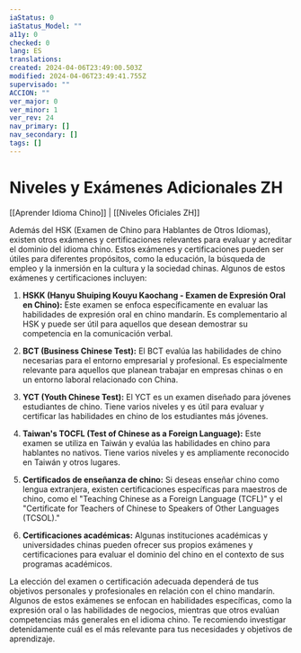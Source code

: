 ```yaml
---
iaStatus: 0
iaStatus_Model: ""
a11y: 0
checked: 0
lang: ES
translations: 
created: 2024-04-06T23:49:00.503Z
modified: 2024-04-06T23:49:41.755Z
supervisado: ""
ACCION: ""
ver_major: 0
ver_minor: 1
ver_rev: 24
nav_primary: []
nav_secondary: []
tags: []
---
```

# Niveles y Exámenes Adicionales ZH

[[Aprender Idioma Chino]] | [[Niveles Oficiales ZH]]

Además del HSK (Examen de Chino para Hablantes de Otros Idiomas), existen otros exámenes y certificaciones relevantes para evaluar y acreditar el dominio del idioma chino. Estos exámenes y certificaciones pueden ser útiles para diferentes propósitos, como la educación, la búsqueda de empleo y la inmersión en la cultura y la sociedad chinas. Algunos de estos exámenes y certificaciones incluyen:

1. **HSKK (Hanyu Shuiping Kouyu Kaochang - Examen de Expresión Oral en Chino):** Este examen se enfoca específicamente en evaluar las habilidades de expresión oral en chino mandarín. Es complementario al HSK y puede ser útil para aquellos que desean demostrar su competencia en la comunicación verbal.
    
2. **BCT (Business Chinese Test):** El BCT evalúa las habilidades de chino necesarias para el entorno empresarial y profesional. Es especialmente relevante para aquellos que planean trabajar en empresas chinas o en un entorno laboral relacionado con China.
    
3. **YCT (Youth Chinese Test):** El YCT es un examen diseñado para jóvenes estudiantes de chino. Tiene varios niveles y es útil para evaluar y certificar las habilidades en chino de los estudiantes más jóvenes.
    
4. **Taiwan's TOCFL (Test of Chinese as a Foreign Language):** Este examen se utiliza en Taiwán y evalúa las habilidades en chino para hablantes no nativos. Tiene varios niveles y es ampliamente reconocido en Taiwán y otros lugares.
    
5. **Certificados de enseñanza de chino:** Si deseas enseñar chino como lengua extranjera, existen certificaciones específicas para maestros de chino, como el "Teaching Chinese as a Foreign Language (TCFL)" y el "Certificate for Teachers of Chinese to Speakers of Other Languages (TCSOL)."
    
6. **Certificaciones académicas:** Algunas instituciones académicas y universidades chinas pueden ofrecer sus propios exámenes y certificaciones para evaluar el dominio del chino en el contexto de sus programas académicos.
    

La elección del examen o certificación adecuada dependerá de tus objetivos personales y profesionales en relación con el chino mandarín. Algunos de estos exámenes se enfocan en habilidades específicas, como la expresión oral o las habilidades de negocios, mientras que otros evalúan competencias más generales en el idioma chino. Te recomiendo investigar detenidamente cuál es el más relevante para tus necesidades y objetivos de aprendizaje.